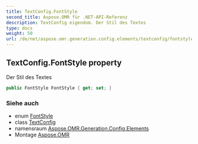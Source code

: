 ```yaml
---
title: TextConfig.FontStyle
second_title: Aspose.OMR für .NET-API-Referenz
description: TextConfig eigendom. Der Stil des Textes
type: docs
weight: 50
url: /de/net/aspose.omr.generation.config.elements/textconfig/fontstyle/
---
```

## TextConfig.FontStyle property

Der Stil des Textes

```csharp
public FontStyle FontStyle { get; set; }
```

### Siehe auch

* enum [FontStyle](../../../aspose.omr.generation/fontstyle/)
* class [TextConfig](../)
* namensraum [Aspose.OMR.Generation.Config.Elements](../../textconfig/)
* Montage [Aspose.OMR](../../../)


